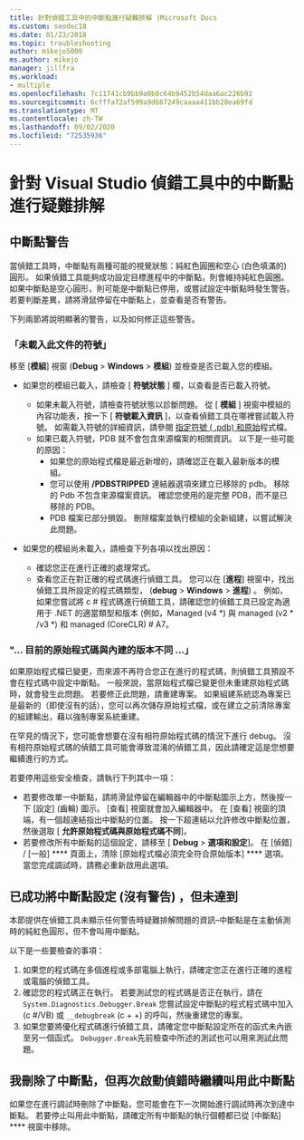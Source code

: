 ```yaml
---
title: 針對偵錯工具中的中斷點進行疑難排解 |Microsoft Docs
ms.custom: seodec18
ms.date: 01/23/2018
ms.topic: troubleshooting
author: mikejo5000
ms.author: mikejo
manager: jillfra
ms.workload:
- multiple
ms.openlocfilehash: 7c11741cb9bb9a0b0c64b9452b54daa6ac226b92
ms.sourcegitcommit: 6cfffa72af599a9d667249caaaa411bb28ea69fd
ms.translationtype: MT
ms.contentlocale: zh-TW
ms.lasthandoff: 09/02/2020
ms.locfileid: "72535936"
---
```

# <a name="troubleshoot-breakpoints-in-the-visual-studio-debugger"></a>針對 Visual Studio 偵錯工具中的中斷點進行疑難排解

## <a name="breakpoint-warnings"></a>中斷點警告

當偵錯工具時，中斷點有兩種可能的視覺狀態：純紅色圓圈和空心 (白色填滿的) 圓形。 如果偵錯工具能夠成功設定目標進程中的中斷點，則會維持純紅色圓圈。 如果中斷點是空心圓形，則可能是中斷點已停用，或嘗試設定中斷點時發生警告。 若要判斷差異，請將滑鼠停留在中斷點上，並查看是否有警告。

下列兩節將說明顯著的警告，以及如何修正這些警告。

### <a name="no-symbols-have-been-loaded-for-this-document"></a>「未載入此文件的符號」

移至 [**模組**] 視窗 (**Debug**  >  **Windows**  >  **模組**) 並檢查是否已載入您的模組。
* 如果您的模組已載入，請檢查 [ **符號狀態** ] 欄，以查看是否已載入符號。
  * 如果未載入符號，請檢查符號狀態以診斷問題。 從 [ **模組** ] 視窗中模組的內容功能表，按一下 [ **符號載入資訊** ]，以查看偵錯工具在哪裡嘗試載入符號。 如需載入符號的詳細資訊，請參閱 [指定符號 ( .pdb) 和原始](../debugger/specify-symbol-dot-pdb-and-source-files-in-the-visual-studio-debugger.md)程式檔。
  * 如果已載入符號，PDB 就不會包含來源檔案的相關資訊。 以下是一些可能的原因：
    * 如果您的原始程式檔是最近新增的，請確認正在載入最新版本的模組。
    * 您可以使用 **/PDBSTRIPPED** 連結器選項來建立已移除的 pdb。 移除的 Pdb 不包含來源檔案資訊。 確認您使用的是完整 PDB，而不是已移除的 PDB。
    * PDB 檔案已部分損毀。 刪除檔案並執行模組的全新組建，以嘗試解決此問題。

* 如果您的模組尚未載入，請檢查下列各項以找出原因：
  * 確認您正在進行正確的處理常式。
  * 查看您正在對正確的程式碼進行偵錯工具。 您可以在 [**進程**] 視窗中，找出偵錯工具所設定的程式碼類型， (**debug**  >  **Windows**  >  **進程**) 。 例如，如果您嘗試將 c # 程式碼進行偵錯工具，請確認您的偵錯工具已設定為適用于 .NET 的適當類型和版本 (例如，Managed (v4 \*) 與 managed (v2 \* /v3 \*) 和 managed (CoreCLR) # A7。

### <a name="-the-current-source-code-is-different-from-the-version-built-into"></a>"… 目前的原始程式碼與內建的版本不同 ...」

如果原始程式檔已變更，而來源不再符合您正在進行的程式碼，則偵錯工具預設不會在程式碼中設定中斷點。 一般來說，當原始程式檔已變更但未重建原始程式碼時，就會發生此問題。 若要修正此問題，請重建專案。 如果組建系統認為專案已是最新的（即使沒有的話），您可以再次儲存原始程式檔，或在建立之前清除專案的組建輸出，藉以強制專案系統重建。

在罕見的情況下，您可能會想要在沒有相符原始程式碼的情況下進行 debug。 沒有相符原始程式碼的偵錯工具可能會導致混淆的偵錯工具，因此請確定這是您想要繼續進行的方式。

若要停用這些安全檢查，請執行下列其中一項：
* 若要修改單一中斷點，請將滑鼠停留在編輯器中的中斷點圖示上方，然後按一下 [設定] (齒輪) 圖示。 [查看] 視窗就會加入編輯器中。 在 [查看] 視窗的頂端，有一個超連結指出中斷點的位置。 按一下超連結以允許修改中斷點位置，然後選取 [ **允許原始程式碼與原始程式碼不同**]。
* 若要修改所有中斷點的這個設定，請移至 [ **Debug**  >  **選項和設定**]。 在 [偵錯] / [一般] **** 頁面上，清除 [原始程式檔必須完全符合原始版本] **** 選項。 當您完成調試時，請務必重新啟用此選項。

## <a name="the-breakpoint-was-successfully-set-no-warning-but-didnt-hit"></a>已成功將中斷點設定 (沒有警告) ，但未達到

本節提供在偵錯工具未顯示任何警告時疑難排解問題的資訊–中斷點是在主動偵測時的純紅色圓形，但不會叫用中斷點。

以下是一些要檢查的事項：
1. 如果您的程式碼在多個進程或多部電腦上執行，請確定您正在進行正確的進程或電腦的偵錯工具。
2. 確認您的程式碼正在執行。 若要測試您的程式碼是否正在執行，請在 `System.Diagnostics.Debugger.Break` 您嘗試設定中斷點的程式程式碼中加入 (c #/VB) 或 `__debugbreak` (c + +) 的呼叫，然後重建您的專案。
3. 如果您要將優化程式碼進行偵錯工具，請確定您中斷點設定所在的函式未內嵌至另一個函式。 `Debugger.Break`先前檢查中所述的測試也可以用來測試此問題。

## <a name="i-deleted-a-breakpoint-but-i-continue-to-hit-it-when-i-start-debugging-again"></a>我刪除了中斷點，但再次啟動偵錯時繼續叫用此中斷點

如果您在進行調試時刪除了中斷點，您可能會在下一次開始進行調試時再次到達中斷點。 若要停止叫用此中斷點，請確定所有中斷點的執行個體都已從 [中斷點] **** 視窗中移除。
